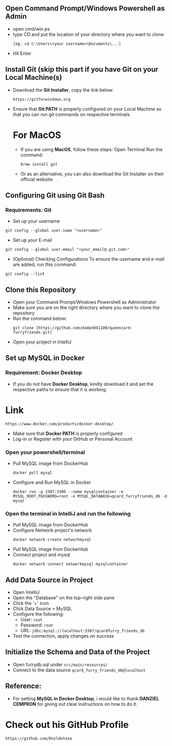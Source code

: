## Open Command Prompt/Windows Powershell as Admin
- open cmd/win ps
- type CD and put the location of your directory where you want to clone
    ```
  [eg. cd C:\Users\<your username>\Documents\...]
    ```
- Hit Enter

## Install Git (skip this part if you have Git on your Local Machine(s)
- Download the **Git Installer**, copy the link below:
  ```
  https://gitforwindows.org
  ```
- Ensure that **Git PATH** is properly configured on your Local Machine so that you can run git commands on respective terminals.

  # For MacOS
  - If you are using **MacOS**, follow these steps:
    Open Terminal
    Run the command:
    ```
    brew install git
    ```
  - Or as an alternative, you can also download the Git Installer on their official website

## Configuring Git using Git Bash
### Requirements: Git 
- Set up your username
```
git config --global user.name "<username>"
```
- Set up your E-mail
```
git config --global user.email "<your_email@.git.com>"
```
- (Optional) Checking Configurations
To ensure the username and e-mail are added, run this command:
```
git config --list
```

## Clone this Repository
- Open your Command Prompt/Windows Powershell as Administrator
- Make sure you are on the right directory where you want to clone the repository
- Run the command below:
    ```
    git clone [https://github.com/dadan041100/queencard-furryfriends.git]
    ```
- Open your project in IntelliJ
  
## Set up MySQL in Docker
### Requirement: Docker Desktop  
- If you do not have **Docker Desktop**, kindly download it and set the respective paths to ensure that it is working.
# Link
```
https://www.docker.com/products/docker-desktop/
```
- Make sure that **Docker PATH** is properly configured
- Log-in or Register with your GitHub or Personal Account
  
### Open your powershell/terminal
- Pull MySQL image from DockerHub  
    ```
    docker pull mysql
    ```
- Configure and Run MySQL in Docker  
    ```
    docker run -p 3307:3306 --name mysqlcontainer -e MYSQL_ROOT_PASSWORD=root -e MYSQL_DATABASE=qcard_furryfriends_db -d mysql
    ```
### Open the terminal in IntelliJ and run the following
- Pull MySQL image from DockerHub  
- Configure Network project's network  
    ```
    docker network create networkmysql
    ```
- Pull MySQL image from DockerHub  
- Connect project and mysql   
    ```
    docker network connect networkmysql mysqlcontainer
    ```

## Add Data Source in Project
- Open IntelliJ
- Open the "Database" on the top-right side pane
- Click the '+' icon
- Click Data Source > MySQL
- Configure the following:
  - User: `root`
  - Password: `root`
  - URL: `jdbc:mysql://localhost:3307/qcardfurry_friends_db`
- Test the connection, apply changes on success

## Initialize the Schema and Data of the Project
- Open furrydb.sql under `src/main/resources/`
- Connect to the data source `qcard_furry_friends_db@localhost`

## Reference:
- For setting **MySQL in Docker Desktop**, i would like to thank **DANZIEL CEMPRON** for giving out clear instructions on how to do it.
# Check out his GitHub Profile 
```
https://github.com/Dnzldotexe
```

  
